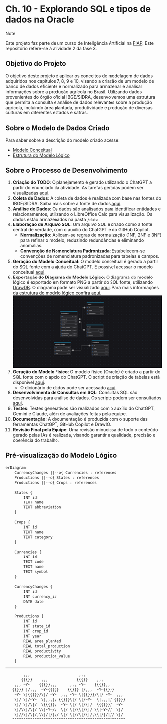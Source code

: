 # Ch. 10 - Explorando SQL e tipos de dados na Oracle

> [!NOTE]
> Este projeto faz parte de um curso de Inteligência Artificial na [FIAP](https://github.com/fiap). Este repositório refere-se à atividade 2 da fase 3.

## Objetivo do Projeto

O objetivo deste projeto é aplicar os conceitos de modelagem de dados adquiridos nos capítulos 7, 8, 9 e 10, visando a criação de um modelo de banco de dados eficiente e normalizado para armazenar e analisar informações sobre a produção agrícola no Brasil. Utilizando dados provenientes do órgão oficial IBGE/SIDRA, desenvolvemos uma estrutura que permita a consulta e análise de dados relevantes sobre a produção agrícola, incluindo área plantada, produtividade e produção de diversas culturas em diferentes estados e safras.

## Sobre o Modelo de Dados Criado

Para saber sobre a descrição do modelo criado acesse:

- [Modelo Conceitual](/docs/conceptual_model.md)
- [Estrutura do Modelo Lógico](/docs/logical_model_structure.md)

## Sobre o Processo de Desenvolvimento

1. **Criação do TODO**: O planejamento é gerado utilizando o ChatGPT a partir do enunciado da atividade. As tarefas geradas podem ser visualizadas [aqui](/TODO.md).
2. **Coleta de Dados**: A coleta de dados é realizada com base nas fontes do IBGE/SIDRA. Saiba mais sobre a fonte de dados [aqui](/docs/dataset.md).
3. **Análise de Dados**: Os dados são analisados para identificar entidades e relacionamentos, utilizando o LibreOffice Calc para visualização. Os dados estão armazenados na pasta `/data`.
4. **Elaboração de Arquivo SQL**: Um arquivo SQL é criado como a fonte central de verdade, com o auxílio do ChatGPT e do GitHub Copilot.
   - **Normalização**: Aplicam-se regras de normalização (1NF, 2NF e 3NF) para refinar o modelo, reduzindo redundâncias e eliminando anomalias.
   - **Convenção de Nomenclatura Padronizada**: Estabelecem-se convenções de nomenclatura padronizadas para tabelas e campos.
5. **Geração do Modelo Conceitual**: O modelo conceitual é gerado a partir do SQL fonte com a ajuda do ChatGPT. É possível acessar o modelo conceitual [aqui](/docs/conceptual_model.md).
6. **Exportação do Diagrama do Modelo Lógico**: O diagrama do modelo lógico é exportado em formato PNG a partir do SQL fonte, utilizando [DrawDB](https://drawdb.vercel.app/editor). O diagrama pode ser visualizado [aqui](/assets/diagram.png). Para mais informações da estrutura do modelo lógico confira [aqui](/docs/logical_model_structure.md).
   <img src="/assets/diagram.png" alt="Diagrama do Modelo Lógico" width="480" height="auto">
7. **Geração do Modelo Físico**: O modelo físico (Oracle) é criado a partir do SQL fonte com o apoio do ChatGPT. O script de criação de tabelas está disponível [aqui](/scripts/migration.oracle.sql).
   - O dicionário de dados pode ser acessado [aqui](/docs/dd.md).
8. **Desenvolvimento de Consultas em SQL**: Consultas SQL são desenvolvidas para análise de dados. Os scripts podem ser consultados [aqui](/scripts/session.sql).
9.  **Testes**: Testes generativos são realizados com o auxílio do ChatGPT, Gemini e Claude, além de avaliações feitas pela equipe.
10. **Documentação**: A documentação é produzida com o suporte das ferramentas ChatGPT, GitHub Copilot e DrawIO.
11. **Revisão Final pela Equipe**: Uma revisão minuciosa de todo o conteúdo gerado pelas IAs é realizada, visando garantir a qualidade, precisão e coerência do trabalho.

## Pré-visualização do Modelo Lógico

```mermaid
erDiagram
	CurrencyChanges ||--o{ Currencies : references
	Productions ||--o{ States : references
	Productions ||--o{ Crops : references

	States {
		INT id
		TEXT name
		TEXT abbreviation
	}

	Crops {
		INT id
		TEXT name
		TEXT category
	}

	Currencies {
		INT id
		TEXT code
		TEXT name
		TEXT symbol
	}

	CurrencyChanges {
		INT id
		INT currency_id
		DATE date
	}

	Productions {
		INT id
		INT state_id
		INT crop_id
		INT year
		REAL area_planted
		REAL total_production
		REAL productivity
		REAL production_value
	}
```

---

```
        ,,,                      ,,,
       {{{}}    ,,,             {{{}}    ,,,
    ,,, ~Y~    {{{}},,,      ,,, ~Y~    {{{}},,, 
   {{}}} |/,,,  ~Y~{{}}}    {{}}} |/,,,  ~Y~{{}}}
    ~Y~ \|{{}}}/\|/ ~Y~  ,,, ~Y~ \|{{}}}/\|/ ~Y~  ,,,
    \|/ \|/~Y~  \|,,,|/ {{}}}\|/ \|/~Y~  \|,,,|/ {{}}}
    \|/ \|/\|/  \{{{}}/  ~Y~ \|/ \|/\|/  \{{{}}/  ~Y~
    \|/\\|/\|/ \\|~Y~//  \|/ \|/\\|/\|/ \\|~Y~//  \|/
    \|//\|/\|/,\\|/|/|// \|/ \|//\|/\|/,\\|/|/|// \|/
   ^^^^^^^^^^^^^^^^^^^^^^^^^^^^^^^^^^^^^^^^^^^^^^^^^^^
```